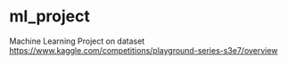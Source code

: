 # ml_project
Machine Learning Project  on dataset https://www.kaggle.com/competitions/playground-series-s3e7/overview
